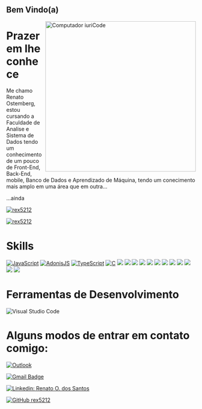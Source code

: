 ## Bem Vindo(a)

<img src="https://raw.githubusercontent.com/MicaelliMedeiros/micaellimedeiros/master/image/computer-illustration.png" min-width="400px" max-width="400px" width="400px" align="right" alt="Computador iuriCode">

# Prazer em lhe conhece


<p align="left"> 
  Me chamo Renato Ostemberg, estou cursando a Faculdade de Analise e Sistema de Dados tendo um conhecimento de um pouco de Front-End, Back-End, mobile, Banco de Dados e Aprendizado de Máquina, tendo um conecimento mais amplo em uma área que em outra...
 </p>
<p align="left"> 
 ...ainda
</p>

[![rex5212](https://github-readme-stats.vercel.app/api?username=rex5212&show_icons=true&theme=nightowl&include_all_commits=true&count_private=true%22/%3E)](https://github.com/rex5212/)

[![rex5212](https://github-readme-stats.vercel.app/api/top-langs/?username=rex5212&layout=compact&langs_count=7&theme=nightowl%22/%3E)](https://github.com/rex5212/)


# Skills

[![JavaScript](https://img.shields.io/badge/JavaScript-F7DF1E?style=for-the-badge&logo=javascript&logoColor=black)](https://github.com/rex5212)
[![AdonisJS](https://img.shields.io/badge/adonisjs-%23220052.svg?style=for-the-badge&logo=adonisjs&logoColor=white)](https://github.com/rex5212)
[![TypeScript](https://img.shields.io/badge/typescript-%23007ACC.svg?style=for-the-badge&logo=typescript&logoColor=white)](https://github.com/rex5212)
[![C](https://img.shields.io/badge/C-00599C?style=for-the-badge&logo=c&logoColor=white)](https://github.com/rex5212)
<img src="https://img.shields.io/badge/Node.js-43853D?style=for-the-badge&logo=node.js&logoColor=white" />
<img src="https://img.shields.io/badge/Python-3776AB?style=for-the-badge&logo=python&logoColor=white" />
<img src="https://img.shields.io/badge/HTML5-E34F26?style=for-the-badge&logo=html5&logoColor=white" />
<img src="https://img.shields.io/badge/CSS3-1572B6?style=for-the-badge&logo=css3&logoColor=white" />
<img src="https://img.shields.io/badge/Bootstrap-563D7C?style=for-the-badge&logo=bootstrap&logoColor=white" />
<img src="https://img.shields.io/badge/Kotlin-0095D5?style=for-the-badge&logo=kotlin&logoColor=white" />
<img src="https://img.shields.io/badge/Flutter-02569B?style=for-the-badge&logo=flutter&logoColor=white" />
<img src="https://img.shields.io/badge/Dart-0175C2?style=for-the-badge&logo=dart&logoColor=white" />
<img src="https://img.shields.io/badge/React_Native-20232A?style=for-the-badge&logo=react&logoColor=61DAFB" />
<img src="https://img.shields.io/badge/Git-E34F26?style=for-the-badge&logo=git&logoColor=white" />
<img src="https://img.shields.io/badge/SQLite-07405E?style=for-the-badge&logo=sqlite&logoColor=white" />
<img src="https://img.shields.io/badge/MySQL-005C84?style=for-the-badge&logo=mysql&logoColor=white" />



# Ferramentas de Desenvolvimento

 ![Visual Studio Code](https://img.shields.io/badge/-Visual%20Studio%20Code-333333?style=flat&logo=visual-studio-code&logoColor=007ACC)



# Alguns modos de entrar em contato comigo:


[![Outlook](https://img.shields.io/badge/renatosantosv12@hotmail.com-0078D4?style=for-the-badge&logo=microsoft-outlook&logoColor=white&link=renatosantos@hotmail.com)](mailto:renatosantosv12@hotmail.com)

[![Gmail Badge](https://img.shields.io/badge/-xrexv158925lpo@gmail.com-006bed?style=flat-square&logo=Gmail&logoColor=white&link=mailto:xrexv158925lpo@gmail.com)](mailto:xrexv158925lpo@gmail.com) 

[![Linkedin: Renato O. dos Santos](https://img.shields.io/badge/-Renato_O._dos_Santos-blue?style=flat-square&logo=Linkedin&logoColor=white&link=https://www.linkedin.com/in/renato-ostemberg-dos-santos-aa8b24249/)](https://www.linkedin.com/in/renato-ostemberg-dos-santos-aa8b24249/)</a>

[![GitHub rex5212]( https://img.shields.io/github/followers/rex5212?label=follow&style=social)](https://github.com/rex5212)
</p>  


